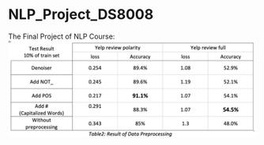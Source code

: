 # NLP_Project_DS8008
The Final Project of NLP Course: 
![Test Image 1](https://github.com/FatimaTahrirchi/NLP_Project_DS8008/blob/main/Images/Table2.png)

